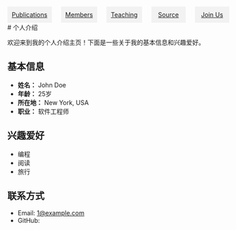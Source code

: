 <!-- CSS -->
<style>
.columns {
  display: flex;
}

.column {
  flex: 1;
  text-align: center;
  padding: 10px;
  background-color: #f2f2f2;
}
</style>
<!-- README.md -->
<!-- 分栏界面开始 -->
<div class="columns">
  <a href="publications.html" class="column">Publications</a>
  <a href="members.html" class="column">Members</a>
  <a href="teaching.html" class="column">Teaching</a>
  <a href="source.html" class="column">Source</a>
  <a href="joinus.html" class="column">Join Us</a>
</div>
<!-- 分栏界面结束 -->
# 个人介绍

欢迎来到我的个人介绍主页！下面是一些关于我的基本信息和兴趣爱好。

## 基本信息

- **姓名：** John Doe
- **年龄：** 25岁
- **所在地：** New York, USA
- **职业：** 软件工程师

## 兴趣爱好

- 编程
- 阅读
- 旅行

## 联系方式

- Email: 1@example.com
- GitHub: 


